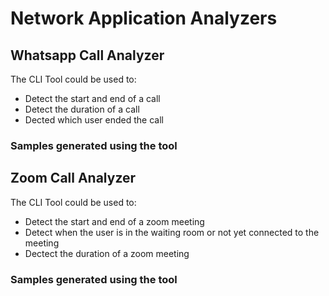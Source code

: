 # Network Application Analyzers

## Whatsapp Call Analyzer

The CLI Tool could be used to:
- Detect the start and end of a call
- Detect the duration of a call
- Dected which user ended the call

### Samples generated using the tool

## Zoom Call Analyzer

The CLI Tool could be used to:
- Detect the start and end of a zoom meeting
- Detect when the user is in the waiting room or not yet connected to the meeting
- Dectect the duration of a zoom meeting

### Samples generated using the tool